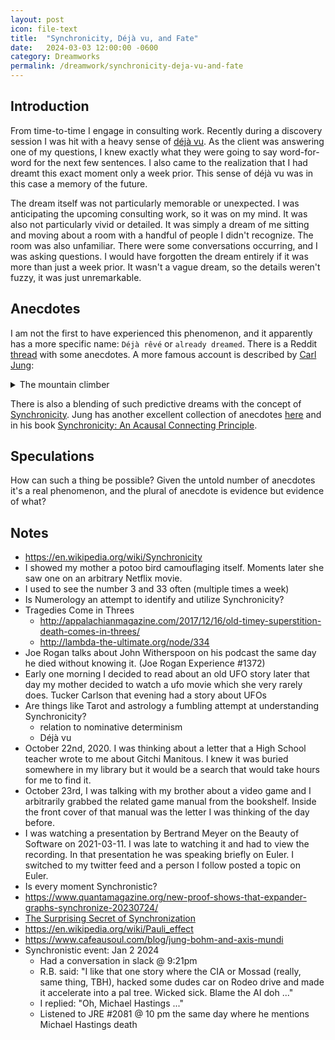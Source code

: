 ```yaml
---
layout: post
icon: file-text
title:  "Synchronicity, Déjà vu, and Fate"
date:   2024-03-03 12:00:00 -0600
category: Dreamworks
permalink: /dreamwork/synchronicity-deja-vu-and-fate
---
```


## Introduction

From time-to-time I engage in consulting work. Recently during a discovery session I was
hit with a heavy sense of [déjà vu](https://en.wikipedia.org/wiki/D%C3%A9j%C3%A0_vu). As the
client was answering one of my questions, I knew exactly what they were going to say word-for-word
for the next few sentences. I also came to the realization that I had dreamt this exact moment
only a week prior. This sense of déjà vu was in this case a memory of the future.

The dream itself was not particularly memorable or unexpected. I was anticipating
the upcoming consulting work, so it was on my mind. It was also not particularly vivid or
detailed. It was simply a dream of me sitting and moving about a room with a handful
of people I didn't recognize. The room was also unfamiliar. There were some conversations
occurring, and I was asking questions. I would have forgotten the dream entirely if it
was more than just a week prior. It wasn't a vague dream, so the details weren't fuzzy,
it was just unremarkable.

## Anecdotes

I am not the first to have experienced this phenomenon, and it apparently has a more specific
name: `Déjà rêvé` or `already dreamed`. There is a Reddit
[thread](https://www.reddit.com/r/DejaReve/comments/zm12nn/does_anyone_else_suffer_from_deja_reve/)
with some anecdotes. A more famous account is described by [Carl Jung](https://en.wikipedia.org/wiki/Carl_Jung):

<details>
    <summary>The mountain climber</summary>

> Among many cases of this sort, I have been especially impressed with one that concerned
> a colleague of mine in Zürich. He was a man somewhat older than myself whom I saw from
> time to time, and who always teased me on these occasions about my interest in
> dream-interpretation. I met him one day in the street, and he called out to me:
> “How are things going? Are you still interpreting dreams? By the way, I’ve had another
> idiotic dream. Does it mean something too?” He had dreamed as follows: “I am climbing a
> high mountain over steep, snow-covered slopes. I mount higher and higher — it is marvellous
> weather. The higher I climb, the better I feel. I think: ‘If only I could go on climbing
> like this for ever!’ When I reach the summit, my happiness and elation are so strong that
> I feel I could mount right up into space. And I discover that I actually can do this. I go
> on climbing on empty air. I awake in a real ecstasy.” When he had told me his dream, I said:
> “My dear man, I know you can’t give up mountaineering, but let me implore you not to go
> alone from now on. When you go, take two guides, and you must promise on your word of
> honour to follow their directions’.” “Incorrigible!” he replied laughing, and said good-bye.
> I never saw him again. Two months later came the first blow. When out alone, he was buried
> by an avalanche, but was dug out in the nick of time by a military patrol which happened to
> came along. Three months after this the end came. He went on a climb accompanied by a younger
> friend, but without guides. An alpinist standing below saw him literally step out into the
> air as he was letting himself down a rock wall. He fell on to the head of his friend, who
> was waiting beneath him, and both were dashed to pieces far below. That was an ecstasis in
> the full meaning of the word.

&mdash; Carl Jung, *The practice of psychotherapy* [p. 150-151](https://archive.org/details/practiceofpsycho0016jung/page/150/mode/2up)
</details>

There is also a blending of such predictive dreams with the concept of [Synchronicity](https://en.wikipedia.org/wiki/Synchronicity).
Jung has another excellent collection of anecdotes [here](https://carljungdepthpsychologysite.blog/2020/06/01/the-hereafter/)
and in his book [Synchronicity: An Acausal Connecting Principle](https://en.wikipedia.org/wiki/Synchronicity_(book)).

## Speculations

How can such a thing be possible? Given the untold number of anecdotes it's a real phenomenon,
and the plural of anecdote is evidence but evidence of what?

## Notes

- <https://en.wikipedia.org/wiki/Synchronicity>
- I showed my mother a potoo bird camouflaging itself. Moments later she saw one on an arbitrary Netflix movie.
- I used to see the number 3 and 33 often (multiple times a week)
- Is Numerology an attempt to identify and utilize Synchronicity?
- Tragedies Come in Threes
  - <http://appalachianmagazine.com/2017/12/16/old-timey-superstition-death-comes-in-threes/>
  - <http://lambda-the-ultimate.org/node/334>
- Joe Rogan talks about John Witherspoon on his podcast the same day he died without knowing it. (Joe Rogan Experience #1372)
- Early one morning I decided to read about an old UFO story later that day my mother decided to watch a ufo movie which she very rarely does. Tucker Carlson that evening had a story about UFOs
- Are things like Tarot and astrology a fumbling attempt at understanding Synchronicity?
  - relation to nominative determinism
  - Déjà vu
- October 22nd, 2020. I was thinking about a letter that a High School teacher wrote to me about Gitchi Manitous. I knew it was buried somewhere in my library but it would be a search that would take hours for me to find it.
- October 23rd, I was talking with my brother about a video game and I arbitrarily grabbed the related game manual from the bookshelf. Inside the front cover of that manual was the letter I was thinking of the day before.
- I was watching a presentation by Bertrand Meyer on the Beauty of Software on 2021-03-11. I was late to watching it and had to view the recording. In that presentation he was speaking briefly on Euler. I switched to my twitter feed and a person I follow posted a topic on Euler.
- Is every moment Synchronistic?
- <https://www.quantamagazine.org/new-proof-shows-that-expander-graphs-synchronize-20230724/>
- [The Surprising Secret of Synchronization](https://www.youtube.com/watch?v=t-_VPRCtiUg)
- <https://en.wikipedia.org/wiki/Pauli_effect>
- <https://www.cafeausoul.com/blog/jung-bohm-and-axis-mundi>
- Synchronistic event: Jan 2 2024
  - Had a conversation in slack @ 9:21pm
  - R.B. said:
    "I like that one story where the CIA or Mossad (really, same thing, TBH), hacked some dudes car on Rodeo drive and made it accelerate into a pal tree. Wicked sick. Blame the AI doh ..."
  - I replied:
   "Oh, Michael Hastings ..."
  - Listened to JRE #2081 @ 10 pm the same day where he mentions Michael Hastings death
